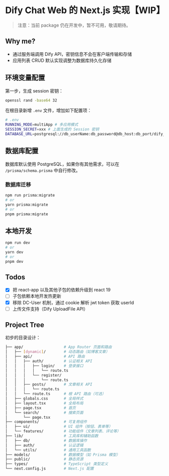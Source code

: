 # Dify Chat Web 的 Next.js 实现【WIP】

> 注意：当前 package 仍在开发中，暂不可用，敬请期待。

## Why me?

- 通过服务端调用 Dify API，密钥信息不会在客户端传输和存储
- 应用列表 CRUD 默认实现调整为数据库持久化存储

## 环境变量配置

第一步，生成 session 密钥：

```bash
openssl rand -base64 32
```

在根目录新增 `.env` 文件，增加如下配置项：

```bash
# .env
RUNNING_MODE=multiApp # 多应用模式
SESSION_SECRET=xxx # 上面生成的 Session 密钥
DATABASE_URL=postgresql://db_userName:db_password@db_host:db_port/dify_chat # 数据库连接
```

## 数据库配置

数据库默认使用 PostgreSQL，如果你有其他需求，可以在 `/prisma/schema.prisma` 中自行修改。

### 数据库迁移

```bash
npm run prisma:migrate
# or
yarn prisma:migrate
# or
pnpm prisma:migrate
```

## 本地开发

```bash
npm run dev
# or
yarn dev
# or
pnpm dev
```

## Todos

- [x] 把 react-app 以及其他子包的依赖升级到 react 19
- [ ] 子包依赖本地开发热更新
- [x] 移除 DC-User 机制，通过 cookie 解析 jwt token 获取 userId
- [ ] 上传文件支持（Dify UploadFile API）

## Project Tree

初步的目录设计：

```bash
├── app/                  # App Router 页面和路由
│   ├── [dynamic]/        # 动态路由（如博客文章）
│   ├── api/              # API 路由
│   │   ├── auth/         # 认证相关 API
│   │   │   ├── login/    # 登录接口
│   │   │   │   └── route.ts
│   │   │   └── register/
│   │   │       └── route.ts
│   │   ├── posts/        # 文章相关 API
│   │   │   └── route.ts
│   │   └── route.ts      # 根 API 路由（可选）
│   ├── globals.css       # 全局样式
│   ├── layout.tsx        # 全局布局
│   ├── page.tsx          # 首页
│   └── search/           # 搜索页面
│       └── page.tsx
├── components/           # 可复用组件
│   ├── ui/               # UI 组件（按钮、表单等）
│   └── features/         # 功能组件（文章列表、评论等）
├── lib/                  # 工具库和辅助函数
│   ├── db/               # 数据库操作
│   ├── auth/             # 认证逻辑
│   └── utils/            # 通用工具函数
├── models/               # 数据模型（如 Prisma 模型）
├── public/               # 静态资源
├── types/                # TypeScript 类型定义
└── next.config.js        # Next.js 配置
```
